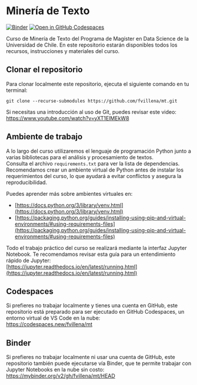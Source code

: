 # Minería de Texto

[![Binder](https://mybinder.org/badge_logo.svg)](https://mybinder.org/v2/gh/fvillena/mt/HEAD) [![Open in GitHub Codespaces](https://github.com/codespaces/badge.svg)](https://codespaces.new/fvillena/mt)

Curso de Minería de Texto del Programa de Magíster en Data Science de la Universidad de Chile. En este repositorio estarán disponibles todos los recursos, instrucciones y materiales del curso.

## Clonar el repositorio

Para clonar localmente este repositorio, ejecuta el siguiente comando en tu terminal:

```
git clone --recurse-submodules https://github.com/fvillena/mt.git
```

Si necesitas una introducción al uso de Git, puedes revisar este video:  
https://www.youtube.com/watch?v=yXT1ElMEkW8

## Ambiente de trabajo

A lo largo del curso utilizaremos el lenguaje de programación Python junto a varias bibliotecas para el análisis y procesamiento de textos.  
Consulta el archivo `requirements.txt` para ver la lista de dependencias.  
Recomendamos crear un ambiente virtual de Python antes de instalar los requerimientos del curso, lo que ayudará a evitar conflictos y asegura la reproducibilidad.

Puedes aprender más sobre ambientes virtuales en:

- [https://docs.python.org/3/library/venv.html](https://docs.python.org/3/library/venv.html)
- [https://packaging.python.org/guides/installing-using-pip-and-virtual-environments/#using-requirements-files](https://packaging.python.org/guides/installing-using-pip-and-virtual-environments/#using-requirements-files)

Todo el trabajo práctico del curso se realizará mediante la interfaz Jupyter Notebook. Te recomendamos revisar esta guía para un entendimiento rápido de Jupyter:  
[https://jupyter.readthedocs.io/en/latest/running.html](https://jupyter.readthedocs.io/en/latest/running.html)

## Codespaces

Si prefieres no trabajar localmente y tienes una cuenta en GitHub, este repositorio está preparado para ser ejecutado en GitHub Codespaces, un entorno virtual de VS Code en la nube:  
https://codespaces.new/fvillena/mt

## Binder

Si prefieres no trabajar localmente ni usar una cuenta de GitHub, este repositorio también puede ejecutarse vía Binder, que te permite trabajar con Jupyter Notebooks en la nube sin costo:  
https://mybinder.org/v2/gh/fvillena/mt/HEAD
